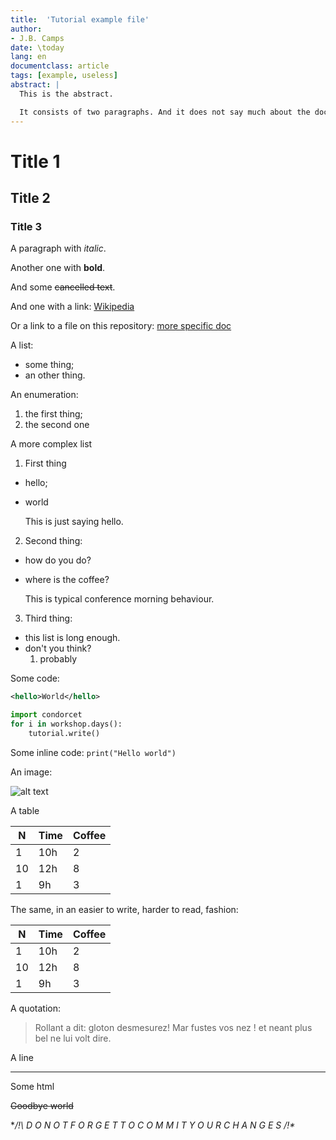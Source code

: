 ```yaml
---
title:  'Tutorial example file'
author:
- J.B. Camps
date: \today
lang: en
documentclass: article
tags: [example, useless]
abstract: |
  This is the abstract.

  It consists of two paragraphs. And it does not say much about the document.
---
```



# Title 1

## Title 2

### Title 3

A paragraph with *italic*.

Another one with **bold**.

And some ~~cancelled text~~.

And one with a link: [Wikipedia](http://www.wikipedia.org)

Or a link to a file on this repository: [more specific doc](./Tutorial_example_folder/Tutorial_example_subfile.md)

A list:

- some thing;
- an other thing.

An enumeration:

1. the first thing;
2. the second one

A more complex list

1. First thing
  - hello;
  - world

    This is just saying hello.
    
2. Second thing:
  - how do you do?
  - where is the coffee?
  
    This is typical conference morning behaviour.

3. Third thing:
  - this list is long enough.
  - don't you think?
    1. probably
    

Some code:

```xml
<hello>World</hello>
```

```python
import condorcet
for i in workshop.days():
    tutorial.write()

```

Some inline code: `print("Hello world")`

An image:

![alt text](https://upload.wikimedia.org/wikipedia/commons/thumb/5/5b/Nicolas_de_Condorcet.PNG/800px-Nicolas_de_Condorcet.PNG "Not the official Condorcet logo")

A table

N  | Time | Coffee
---|------|-------
1  | 10h  | 2
10 | 12h  | 8
1  |  9h  | 3

The same, in an easier to write, harder to read, fashion:

N|Time|Coffee
---|---|---
1|10h|2
10|12h|8
1|9h|3

A quotation:

> Rollant a dit: gloton desmesurez! Mar fustes vos nez !
> et neant plus bel ne lui volt dire.


A line

---

Some html

<del>Goodbye world</del>


**/!\ D O N O T F O R G E T T O C O M M I T Y O U R C H A N G E S /!\**


